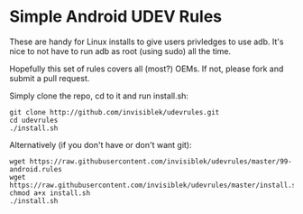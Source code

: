 # Simple Android UDEV Rules

These are handy for Linux installs to give users privledges to
use adb. It's nice to not have to run adb as root (using sudo)
all the time.

Hopefully this set of rules covers all (most?) OEMs.
If not, please fork and submit a pull request.

Simply clone the repo, cd to it and run install.sh:
```
git clone http://github.com/invisiblek/udevrules.git
cd udevrules
./install.sh
```

Alternatively (if you don't have or don't want git):

```
wget https://raw.githubusercontent.com/invisiblek/udevrules/master/99-android.rules
wget https://raw.githubusercontent.com/invisiblek/udevrules/master/install.sh
chmod a+x install.sh
./install.sh
```

